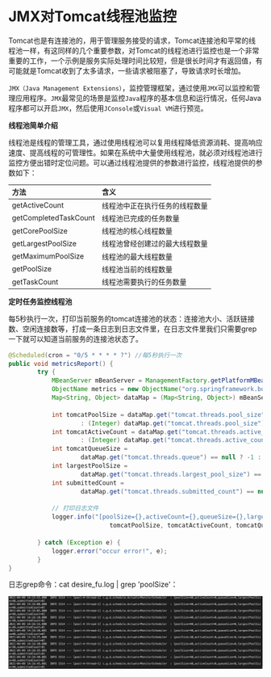 # JMX对Tomcat线程池监控

Tomcat也是有连接池的，用于管理服务接受的请求，Tomcat连接池和平常的线程池一样，有这同样的几个重要参数，对Tomcat的线程池进行监控也是一个非常重要的工作，一个示例是服务实际处理时间比较短，但是很长时间才有返回值，有可能就是Tomcat收到了太多请求，一些请求被阻塞了，导致请求时长增加。

`JMX（Java Management Extensions）`，监控管理框架，通过使用`JMX`可以监控和管理应用程序。`JMX`最常见的场景是监控`Java`程序的基本信息和运行情况，任何Java程序都可以开启`JMX`，然后使用`JConsole`或`Visual VM`进行预览。

**线程池简单介绍**

线程池是线程的管理工具，通过使用线程池可以复用线程降低资源消耗、提高响应速度、提高线程的可管理性。如果在系统中大量使用线程池，就必须对线程池进行监控方便出错时定位问题。可以通过线程池提供的参数进行监控，线程池提供的参数如下：

| 方法 | 含义 |
| :--- | :--- |
| getActiveCount | 线程池中正在执行任务的线程数量 |
| getCompletedTaskCount | 线程池已完成的任务数量 |
| getCorePoolSize | 线程池的核心线程数量 |
| getLargestPoolSize | 线程池曾经创建过的最大线程数量 |
| getMaximumPoolSize | 线程池的最大线程数量 |
| getPoolSize | 线程池当前的线程数量 |
| getTaskCount | 线程池需要执行的任务数量 |

**定时任务监控线程池**

每5秒执行一次，打印当前服务的tomcat连接池的状态：连接池大小、活跃链接数、空闲连接数等，打成一条日志到日志文件里，在日志文件里我们只需要grep一下就可以知道当前服务的连接池状态了。

```java
@Scheduled(cron = "0/5 * * * * ?") //每5秒执行一次
public void metricsReport() {
        try {
            MBeanServer mBeanServer = ManagementFactory.getPlatformMBeanServer();
            ObjectName metrics = new ObjectName("org.springframework.boot:type=Endpoint,name=metricsEndpoint");
            Map<String, Object> dataMap = (Map<String, Object>) mBeanServer.getAttribute(metrics, "Data");
        
            int tomcatPoolSize = dataMap.get("tomcat.threads.pool_size") == null ? -1
                    : (Integer) dataMap.get("tomcat.threads.pool_size");
            int tomcatActiveCount = dataMap.get("tomcat.threads.active_count") == null ? -1
                    : (Integer) dataMap.get("tomcat.threads.active_count");
            int tomcatQueueSize =
                    dataMap.get("tomcat.threads.queue") == null ? -1 : (Integer) dataMap.get("tomcat.threads.queue");
            int largestPoolSize =
                    dataMap.get("tomcat.threads.largest_pool_size") == null ? -1 : (Integer) dataMap.get("tomcat.threads.largest_pool_size");
            int submittedCount =
                    dataMap.get("tomcat.threads.submitted_count") == null ? -1 : (Integer) dataMap.get("tomcat.threads.submitted_count");
        
            // 打印日志文件
            logger.info("[poolSize={},activeCount={},queueSize={},largestPoolSize={},submittedCount={}]",
                            tomcatPoolSize, tomcatActiveCount, tomcatQueueSize,largestPoolSize,submittedCount);
        
        } catch (Exception e) {
            logger.error("occur error!", e);
        }
}
```

日志grep命令：cat desire\_fu.log \| grep 'poolSize'：

![](../.gitbook/assets/image%20%2885%29.png)





